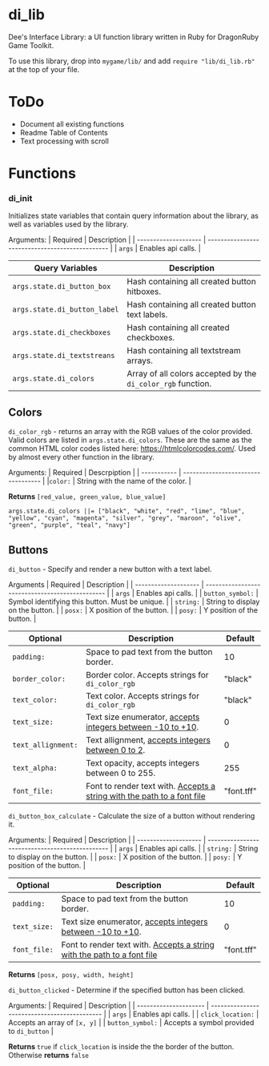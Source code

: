 # di_lib
Dee's Interface Library: a UI function library written in Ruby for DragonRuby Game Toolkit.

To use this library, drop into ```mygame/lib/``` and add ```require "lib/di_lib.rb"``` at the top of your file.

# ToDo
- Document all existing functions
- Readme Table of Contents
- Text processing with scroll

# Functions

### di_init
Initializes state variables that contain query information about the library, as well as variables used by the library.

Arguments:
| Required             | Description                                     |
| -------------------- | ----------------------------------------------- |
| ```args```           | Enables api calls.                              |

| Query Variables                   | Description                                                      |
| --------------------------------- | ---------------------------------------------------------------- |
| ```args.state.di_button_box```    | Hash containing all created button hitboxes.                     |
| ```args.state.di_button_label```  | Hash containing all created button text labels.                  |
| ```args.state.di_checkboxes```    | Hash containing all created checkboxes.                          |
| ```args.state.di_textstreans```   | Hash containing all textstream arrays.                           |
| ```args.state.di_colors```        | Array of all colors accepted by the ```di_color_rgb``` function. |

## Colors
```di_color_rgb``` - returns an array with the RGB values of the color provided. Valid colors are listed in ```args.state.di_colors```. These are the same as the common HTML color codes listed here: https://htmlcolorcodes.com/. Used by almost every other function in the library.

Arguments:
| Required    | Descrpiption                       |
| ----------- | ---------------------------------- |
|```color:``` | String with the name of the color. |

<b> Returns </b> ```[red_value, green_value, blue_value]```
  
```args.state.di_colors ||= ["black", "white", "red", "lime", "blue", "yellow", "cyan", "magenta", "silver", "grey", "maroon", "olive", "green", "purple", "teal", "navy"]```

## Buttons
```di_button``` - Specify and render a new button with a text label.

Arguments
| Required             | Description                                     |
| -------------------- | ----------------------------------------------- |
| ```args```           | Enables api calls.                              |
| ```button_symbol:``` | Symbol identifying this button. Must be unique. |
| ```string:```        | String to display on the button.                |
| ```posx:```          | X position of the button.                       |
| ```posy:```          | Y position of the button.                       |

| Optional               | Description                                          | Default |
| ---------------------- | ---------------------------------------------------- | ------- |
| ```padding:```         | Space to pad text from the button border.            | 10      |
| ```border_color:```    | Border color. Accepts strings for ```di_color_rgb``` | "black" |
| ```text_color:```      | Text color. Accepts strings for ```di_color_rgb```   | "black" |
| ```text_size:```       | Text size enumerator, [accepts integers between -10 to +10](https://dragonruby-docs.readthedocs.io/en/latest/02-labels/#font-size). | 0 |
| ```text_allignment:``` | Text allignment, [accepts integers between 0 to 2](https://dragonruby-docs.readthedocs.io/en/latest/02-labels/#alignment).          | 0 |
| ```text_alpha:```      | Text opacity, accepts integers between 0 to 255.     | 255     |
| ```font_file:```       | Font to render text with. [Accepts a string with the path to a font file](https://dragonruby-docs.readthedocs.io/en/latest/02-labels/#custom-font) | "font.tff" | 

```di_button_box_calculate``` - Calculate the size of a button without rendering it.

Arguments:
| Required             | Description                                     |
| -------------------- | ----------------------------------------------- |
| ```args```           | Enables api calls.                              |
| ```string:```        | String to display on the button.                |
| ```posx:```          | X position of the button.                       |
| ```posy:```          | Y position of the button.                       |

| Optional              | Description                                          | Default |
| --------------------- | ---------------------------------------------------- | ------- |
| ```padding:```        | Space to pad text from the button border.            | 10      |
| ```text_size:```       | Text size enumerator, [accepts integers between -10 to +10](https://dragonruby-docs.readthedocs.io/en/latest/02-labels/#font-size). | 0 |
| ```font_file:```       | Font to render text with. [Accepts a string with the path to a font file](https://dragonruby-docs.readthedocs.io/en/latest/02-labels/#custom-font) | "font.tff" | 

<b> Returns </b> ```[posx, posy, width, height]```

```di_button_clicked``` - Determine if the specified button has been clicked.

Arguments:
| Required              | Description                                  |
| --------------------- | -------------------------------------------- |
| ```args```            | Enables api calls.                           |
| ```click_location:``` | Accepts an array of ```[x, y]```             |
| ```button_symbol:```  | Accepts a symbol provided to ```di_button``` |

<b> Returns </b> ```true``` if ```click_location``` is inside the the border of the button. Otherwise <b> returns </b> ```false```

